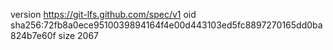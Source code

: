 version https://git-lfs.github.com/spec/v1
oid sha256:72fb8a0ece9510039894164f4e00d443103ed5fc8897270165dd0ba824b7e60f
size 2067
